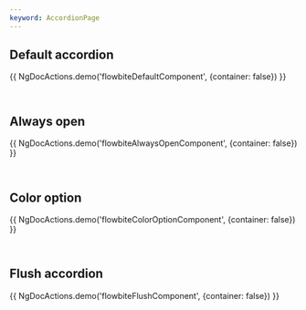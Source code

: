 ```yaml
---
keyword: AccordionPage
---
```


## Default accordion

{{ NgDocActions.demo('flowbiteDefaultComponent', {container: false}) }}

```html file="./_default.component.ts"#L20-L90 group="default" name="html"

```

```typescript file="./_default.component.ts"#L1-L6 group="default" name="typescript"

```

## Always open

{{ NgDocActions.demo('flowbiteAlwaysOpenComponent', {container: false}) }}

```html file="./_always-open.component.ts"#L20-L90 group="always-open" name="html"

```

```typescript file="./_always-open.component.ts"#L1-L6 group="always-open" name="typescript"

```

## Color option

{{ NgDocActions.demo('flowbiteColorOptionComponent', {container: false}) }}

```html file="./_color-option.component.ts"#L20-L90 group="color-option" name="html"

```

```typescript file="./_color-option.component.ts"#L1-L6 group="color-option" name="typescript"

```

## Flush accordion

{{ NgDocActions.demo('flowbiteFlushComponent', {container: false}) }}

```html file="./_flush.component.ts"#L20-L90 group="flush" name="html"

```

```typescript file="./_flush.component.ts"#L1-L6 group="flush" name="typescript"

```
